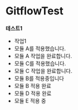 # GitflowTest


**테스트1**
- 작업1
- 모듈 A를 적용했습니다.
- 모듈 A 작업을 완료합니다.
- 모듈 C를 적용했습니다.
- 모듈 C 작업을 완료합니다.
- 모듈 B를 적용중입니다
- 모듈 B 적용 완료
- 모듈 D 적용 완료
- 모듈 E 적용 중
